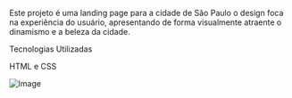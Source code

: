 Este projeto é uma landing page para a cidade de São Paulo o design foca na experiência do usuário, apresentando de forma visualmente atraente o dinamismo e a beleza da cidade.

Tecnologias Utilizadas

HTML e CSS

![Image](https://github.com/user-attachments/assets/9cbfefa5-df3a-4596-8c06-21fc7ea702e1)
